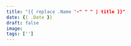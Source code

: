```yaml
---
title: "{{ replace .Name "-" " " | title }}"
date: {{ .Date }}
draft: false
image:
tags: ['']
---
```


